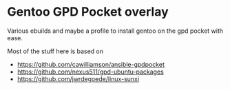 # Gentoo GPD Pocket overlay

Various ebuilds and maybe a profile to install gentoo on the
gpd pocket with ease.

Most of the stuff here is based on

* https://github.com/cawilliamson/ansible-gpdpocket
* https://github.com/nexus511/gpd-ubuntu-packages
* https://github.com/jwrdegoede/linux-sunxi
